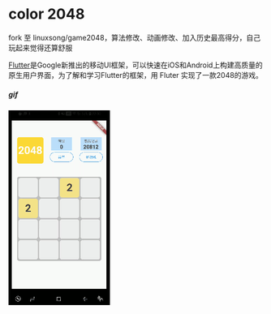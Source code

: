 # color 2048

fork 至 linuxsong/game2048，算法修改、动画修改、加入历史最高得分，自己玩起来觉得还算舒服

[Flutter](https://flutter.io/)是Google新推出的移动UI框架，可以快速在iOS和Android上构建高质量的原生用户界面，为了解和学习Flutter的框架，用 Fluter 实现了一款2048的游戏。

##### gif
<img src="https://github.com/JasonLinkinBright/2048color/blob/master/screenshot/1566828098970914.gif" alt="1566828098970914.gif">
